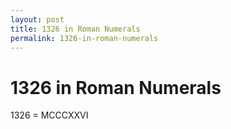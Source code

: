 ```yaml
---
layout: post
title: 1326 in Roman Numerals
permalink: 1326-in-roman-numerals
---
```


# 1326 in Roman Numerals

1326 = MCCCXXVI
